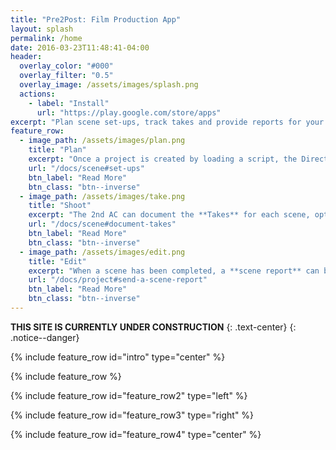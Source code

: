 ```yaml
---
title: "Pre2Post: Film Production App"
layout: splash
permalink: /home
date: 2016-03-23T11:48:41-04:00
header:
  overlay_color: "#000"
  overlay_filter: "0.5"
  overlay_image: /assets/images/splash.png
  actions:
    - label: "Install"
      url: "https://play.google.com/store/apps"
excerpt: "Plan scene set-ups, track takes and provide reports for your editor."
feature_row:
  - image_path: /assets/images/plan.png
    title: "Plan"
    excerpt: "Once a project is created by loading a script, the Director of Photography (DoP) can **plan the Set Ups** for each scene. **Scene coverage** can be tracked based on percentage or graphical report."
    url: "/docs/scene#set-ups"
    btn_label: "Read More"
    btn_class: "btn--inverse"
  - image_path: /assets/images/take.png
    title: "Shoot"
    excerpt: "The 2nd AC can document the **Takes** for each scene, optionally using the app to **announce the take**, **simulate the clapperboard** and **capture approvals** from various departments."
    url: "/docs/scene#document-takes"
    btn_label: "Read More"
    btn_class: "btn--inverse"
  - image_path: /assets/images/edit.png
    title: "Edit"
    excerpt: "When a scene has been completed, a **scene report** can be generated for use by the editor. The report includes details and coverage for each set-up, and details of each Take (including approvals if defined)."
    url: "/docs/project#send-a-scene-report"
    btn_label: "Read More"
    btn_class: "btn--inverse"
---
```


**THIS SITE IS CURRENTLY UNDER CONSTRUCTION**
{: .text-center}
{: .notice--danger}

{% include feature_row id="intro" type="center" %}

{% include feature_row %}

{% include feature_row id="feature_row2" type="left" %}

{% include feature_row id="feature_row3" type="right" %}

{% include feature_row id="feature_row4" type="center" %}

